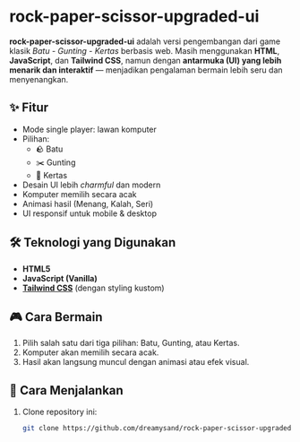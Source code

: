 # rock-paper-scissor-upgraded-ui

**rock-paper-scissor-upgraded-ui** adalah versi pengembangan dari game klasik *Batu - Gunting - Kertas* berbasis web. Masih menggunakan **HTML**, **JavaScript**, dan **Tailwind CSS**, namun dengan **antarmuka (UI) yang lebih menarik dan interaktif** — menjadikan pengalaman bermain lebih seru dan menyenangkan.

## ✨ Fitur

- Mode single player: lawan komputer
- Pilihan:
  - 🪨 Batu
  - ✂️ Gunting
  - 📄 Kertas
- Desain UI lebih *charmful* dan modern
- Komputer memilih secara acak
- Animasi hasil (Menang, Kalah, Seri)
- UI responsif untuk mobile & desktop

## 🛠️ Teknologi yang Digunakan

- **HTML5**
- **JavaScript (Vanilla)**
- **[Tailwind CSS](https://tailwindcss.com/)** (dengan styling kustom)

## 🎮 Cara Bermain

1. Pilih salah satu dari tiga pilihan: Batu, Gunting, atau Kertas.
2. Komputer akan memilih secara acak.
3. Hasil akan langsung muncul dengan animasi atau efek visual.

## 🚀 Cara Menjalankan

1. Clone repository ini:
   ```bash
   git clone https://github.com/dreamysand/rock-paper-scissor-upgraded-ui.git

